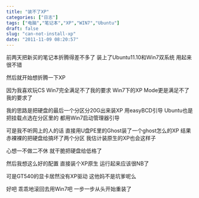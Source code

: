 ```yaml
---
title: "装不了XP"
categories: ["日志"]
tags: ["电脑","笔记本","XP","WIN7","Ubuntu"]
draft: false
slug: "can-not-install-xp"
date: "2011-11-09 08:20:57"
---
```


前两天把新买的笔记本折腾得差不多了
装上了Ubuntu11.10和Win7双系统
用起来很不错

然后就开始想折腾一下XP

因为我喜欢玩CS
Win7完全满足不了我的要求
Win7下的XP Mode更是满足不了我的要求了

我的思路是把硬盘的最后一个分区分20G出来装XP
用easyBCD引导
Ubuntu也是把挂载点选在分区里的
都用Win7启动管理器引导

可是我不听网上的人的话
直接用U盘PE里的Ghost装了一个ghost怎么的XP
结果
赤裸裸的把硬盘给搞坏了两个分区
我估计装原生的XP也会这样子

心想一不做二不休
就干脆把硬盘给低格了

然后我想这么好的配置
直接装个XP原生
运行起来应该很NB了

可是GT540的显卡居然没有XP驱动
这他妈不是坑爹呢么

好吧
乖乖地滚回去用Win7吧
一步一步从头开始重装了
